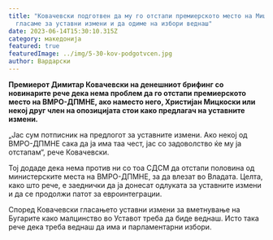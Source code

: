```yaml
---
title: "Ковачевски подготвен да му го отстапи премиерското место на Мицкоски: Да
  гласаме за уставни измени и да одиме на избори веднаш"
date: 2023-06-14T15:30:10.315Z
category: македонија
featured: true
featuredImage: ../img/5-30-kov-podgotvcen.jpg
author: Вардарски
---
```

<!--StartFragment-->

**Премиерот Димитар Ковачевски на денешниот брифинг со новинарите рече дека нема проблем да го отстапи премиерското место на ВМРО-ДПМНЕ, ако наместо него, Христијан Мицкоски или некој друг член на опозицијата стои како предлагач на уставните измени.**

„Јас сум потписник на предлогот за уставните измени. Ако некој од ВМРО-ДПМНЕ сака да ја има таа чест, јас со задоволство ќе му ја отстапам“, рече Ковачевски.

Тој додаде дека нема против ни со тоа СДСМ да отстапи половина од министерските места на ВМРО-ДПМНЕ, за да влезат во Владата. Целта, како што рече, е заеднички да ја донесат одлуката за уставните измени и да се продолжи патот за евроинтеграции.

Според Ковачевски гласањето уставни измени за вметнување на Бугарите како малцинство во Уставот треба да биде веднаш. Исто така рече дека треба веднаш да има и парламентарни избори.

<!--EndFragment-->